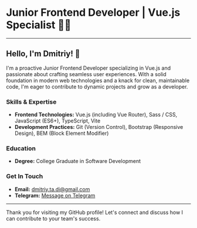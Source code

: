 # Junior Frontend Developer | Vue.js Specialist 👨‍💻

---

## Hello, I'm Dmitriy! 👋

I'm a proactive Junior Frontend Developer specializing in Vue.js and passionate about crafting seamless user experiences. With a solid foundation in modern web technologies and a knack for clean, maintainable code, I'm eager to contribute to dynamic projects and grow as a developer.

### Skills & Expertise

- **Frontend Technologies:** Vue.js (including Vue Router), Sass / CSS, JavaScript (ES6+), TypeScript, Vite
- **Development Practices:** Git (Version Control), Bootstrap (Responsive Design), BEM (Block Element Modifier)

### Education

- **Degree:** College Graduate in Software Development

### Get In Touch

- **Email:** [dmitriy.ta.di@gmail.com](mailto:dmitriy.ta.di@gmail.com)
- **Telegram:** [Message on Telegram](https://t.me/Ta_Diii)

---

Thank you for visiting my GitHub profile! Let's connect and discuss how I can contribute to your team's success.


